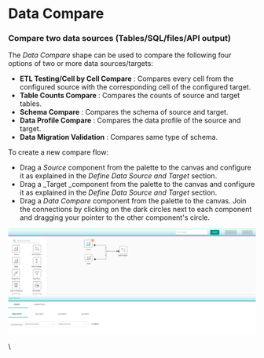 # Data Compare

### Compare two data sources (Tables/SQL/files/API output)

The _Data Compare_ shape can be used to compare the following four options of two or more data sources/targets:

* **ETL Testing/Cell by Cell Compare** : Compares every cell from the configured source with the corresponding cell of the configured target. 
* **Table Counts Compare** : Compares the counts of source and target tables. 
* **Schema Compare** : Compares the schema of source and target. 
* **Data Profile Compare** : Compares the data profile of the source and target.
* **Data Migration Validation** : Compares same type of schema.

To create a new compare flow:

* Drag a _Source_ component from the palette to the canvas and configure it as explained in the _Define Data Source and Target_ section. 
* Drag a _Target _component from the palette to the canvas and configure it as explained in the _Define Data Source and Target_ section.
* Drag a _Data Compare_ component from the palette to the canvas. Join the connections by clicking on the dark circles next to each component and dragging your pointer to the other component's circle.  

![Placing Components](../../../../.gitbook/assets/components.png)









\

